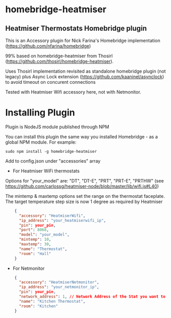 # homebridge-heatmiser
## Heatmiser Thermostats Homebridge plugin

This is an Accessory plugin for Nick Farina's Homebridge implementation (https://github.com/nfarina/homebridge)

99% based on homebridge-heatmiser from Thosirl (https://github.com/thosirl/homebridge-heatmiser).

Uses Thosirl implementation revisited as standalone homebridge plugin (not legacy) plus Async Lock extension (https://github.com/kaaninel/asynclock) to avoid timeout on concurent connections

Tested with Heatmiser Wifi accessory here, not with Netmonitor.

# Installing Plugin

Plugin is NodeJS module published through NPM

You can install this plugin the same way you installed Homebridge - as a global NPM module. For example:

    sudo npm install -g homebridge-heatmiser


Add to config.json under "accessories" array
* For Heatmiser WiFi thermostats

Options for "your_model" are: "DT", "DT-E", "PRT", "PRT-E", "PRTHW" (see https://github.com/carlossg/heatmiser-node/blob/master/lib/wifi.js#L40)

The mintemp & maxtemp options set the range on the thermostat faceplate. The target temperature step size is now 1 degree as required by Heatmiser

```json
    {
      "accessory": "HeatmiserWifi",
      "ip_address": "your_heatmiserwifi_ip",
      "pin": your_pin,
      "port": 8068,
      "model": "your_model",
      "mintemp": 10,
      "maxtemp": 30,
      "name": "Thermostat",
      "room": "Hall"
    }
```

* For Netmonitor
```json
    {
      "accessory": "HeatmiserNetmonitor",
      "ip_address": "your_netmonitor_ip",
      "pin": your_pin,
      "network_address": 1, // Network Address of the Stat you want to talk to
      "name": "Kitchen Thermostat",
      "room": "Kitchen"
    }
```
